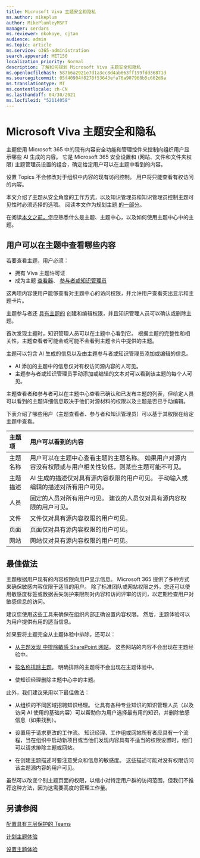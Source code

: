 ```yaml
---
title: Microsoft Viva 主题安全和隐私
ms.author: mikeplum
author: MikePlumleyMSFT
manager: serdars
ms.reviewer: nkokoye, cjtan
audience: admin
ms.topic: article
ms.service: o365-administration
search.appverid: MET150
localization_priority: Normal
description: 了解如何规划 Microsoft Viva 主题安全和隐私
ms.openlocfilehash: 587b6a2921e7d1a3cc8d4ab663ff199fdd36871d
ms.sourcegitcommit: 05f40904f8278f53643efa76a907968b5c662d9a
ms.translationtype: MT
ms.contentlocale: zh-CN
ms.lasthandoff: 04/30/2021
ms.locfileid: "52114058"
---
```

# <a name="microsoft-viva-topics-security-and-privacy"></a>Microsoft Viva 主题安全和隐私

主题使用 Microsoft 365 中的现有内容安全功能和管理控件来控制向组织用户显示哪些 AI 生成的内容。 它是 Microsoft 365 安全设置和 (网站、文件和文件夹权限) 主题管理员设置的组合，确定给定用户可以在主题中看到的内容。

设置 Topics 不会修改对于组织中内容的现有访问控制。 用户将只能查看有权访问的内容。

本文介绍了主题从安全角度的工作方式，以及知识管理员和知识管理员控制主题可见性时必须选择的选项。 阅读本文作为规划主题 [的一部分](plan-topic-experiences.md)。

在阅读[本文之前，](topic-experiences-overview.md)您应熟悉什么是主题、[](topic-center-overview.md)主题中心，以及如何使用主题[](manage-topics.md)中心中的主题。

## <a name="what-users-can-see-in-topics"></a>用户可以在主题中查看哪些内容

若要查看主题，用户必须：

- 拥有 Viva 主题许可证
- 成为主题 [查看器](topic-experiences-knowledge-rules.md#change-who-can-see-topics-in-your-organization)、 [参与者或知识管理员](topic-experiences-user-permissions.md)

这两项内容使用户能够查看对主题中心的访问权限，并允许用户查看突出显示和主题卡片。

主题参与者还 [具有主题的](topic-experiences-user-permissions.md) 创建和编辑权限，并且知识管理人员可以确认或删除主题。

首次发现主题时，知识管理人员可以在主题中心看到它。 根据主题的完整性和相关性，主题查看者可能会或可能不会看到主题卡片中提供的主题。

主题可以包含 AI 生成的信息以及由主题参与者或知识管理员添加或编辑的信息。

- AI 添加的主题中的信息仅对有权访问源内容的人可见。
- 主题参与者或知识管理员手动添加或编辑的文本对可以看到该主题的每个人可见。

主题查看者和参与者可以在主题中心查看已确认和已发布主题的列表，但给定人员可以看到的主题详细信息取决于他们对源材料的权限以及主题是否已手动编辑。

下表介绍了哪些用户（主题查看者、参与者和知识管理员）可以基于其权限在给定主题中查看。

|主题项|用户可以看到的内容|
|:---------|:------------------|
|主题名称|用户可以在主题中心查看主题的主题名称。 如果用户对源内容没有权限或与用户相关性较低，则某些主题可能不可见。|
|主题描述|AI 生成的描述仅对具有源内容权限的用户可见。 手动输入或编辑的描述对所有用户可见。|
|人员|固定的人员对所有用户可见。 建议的人员仅对具有源内容权限的用户可见。|
|文件|文件仅对具有源内容权限的用户可见。|
|页面|页面仅对具有源内容权限的用户可见。|
|网站|网站仅对具有源内容权限的用户可见。|

## <a name="best-practices"></a>最佳做法

主题根据用户现有的内容权限向用户显示信息。 Microsoft 365 提供了多种方式来确保敏感内容仅限于适当的用户。 除了标准团队或网站权限之外，您还可以使用敏感度标签或数据丢失防护[](../compliance/dlp-learn-about-dlp.md)来限制对内容和访问评审的访问，以[](/azure/active-directory/governance/access-reviews-overview)定期检查用户对敏感信息的访问。 [](../compliance/sensitivity-labels.md)

建议您使用这些工具来确保在组织内部正确设置内容权限。 然后，主题体验可以为用户提供有用的适当信息。

如果要将主题完全从主题体验中排除，还可以：

- [从主题发现 中排除敏感 SharePoint 网站](topic-experiences-discovery.md#select-sharepoint-topic-sources)。 这些网站的内容不会出现在主题经验中。

- [按名称排除主题](topic-experiences-discovery.md#exclude-topics-by-name)。 明确排除的主题将不会出现在主题体验中。

- 使知识经理删除主题中心中的主题。

此外，我们建议采用以下最佳做法：

- 从组织的不同区域招聘知识经理。 让具有各种专业知识的知识管理人员（以及访问 AI 使用的基础内容）可以帮助你为用户选择最有用的知识，并删除敏感信息（如果找到）。

- 设置用于请求更改的工作流。 知识经理、工作组或网站所有者应具有一个流程，当在组织中启动新项目或当他们发现内容具有不适当的权限设置时，他们可以请求排除主题或网站。

- 在创建主题描述时要注意受众和信息的敏感度。 这些描述可能对没有权限访问该主题源内容的用户可见。

虽然可以改变个别主题页面的权限，以缩小对特定用户群的访问范围，但我们不推荐这种方法，因为这需要高度的管理工作量。

## <a name="see-also"></a>另请参阅

[配置具有三层保护的 Teams](../solutions/configure-teams-three-tiers-protection.md)

[计划主题体验](plan-topic-experiences.md)

[设置主题体验](set-up-topic-experiences.md)
